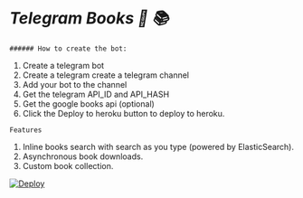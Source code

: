 # _Telegram Books  🤖 📚_


`###### How to create the bot:`

1. Create a telegram bot
2. Create a telegram create a telegram channel
3. Add your bot to the channel 
4. Get the telegram API_ID and API_HASH
5. Get the google books api (optional)
6. Click the Deploy to heroku button to deploy to heroku.

`Features`

1. Inline books search with search as you type (powered by ElasticSearch).
2. Asynchronous book downloads.
3. Custom book collection. 





[![Deploy](https://www.herokucdn.com/deploy/button.svg)](https://heroku.com/deploy?template=https://github.com/Mbonea-Mjema/LibGen)